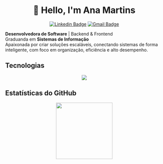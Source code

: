 
<div align="center">
 
 # 👋 Hello, I'm Ana Martins

[![Linkedin Badge](https://img.shields.io/badge/-LinkedIn-000000?style=flat-square&logo=linkedin&logoColor=white&link=https://br.linkedin.com/in/anamartinsr)](https://br.linkedin.com/in/anamartinsr)
[![Gmail Badge](https://img.shields.io/badge/-martinnrs.ana@gmail.com-000000?style=flat-square&logo=Gmail&logoColor=white&link=mailto:martinnrs.ana@gmail.com)](mailto:martinnrs.ana@gmail.com)

</div>

 **Desenvolvedora de Software** | Backend & Frontend  
 Graduanda em **Sistemas de Informação**  
 Apaixonada por criar soluções escaláveis, conectando sistemas de forma inteligente, com foco em organização, eficiência e alto desempenho.


##  Tecnologias

<p align="center">
  <a href="https://skillicons.dev">
    <img src="https://skillicons.dev/icons?i=js,ts,nodejs,react,tailwind,mysql,postgresql,mongodb,docker,nginx,git,linux,postman" />
  </a>
</p>


##  Estatísticas do GitHub

<p align="center">
  <img height="180em" src="https://github-readme-stats.vercel.app/api/top-langs/?username=anamartinsr&layout=compact&langs_count=7&theme=chartreuse-dark"/>
</p>
